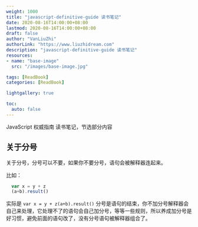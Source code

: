 ```yaml
---
weight: 1000
title: "javascript-definitive-guide 读书笔记"
date: 2020-08-16T14:00:00+08:00
lastmod: 2020-08-16T14:00:00+08:00
draft: false
author: "VanLiuZhi"
authorLink: "https://www.liuzhidream.com"
description: "javascript-definitive-guide 读书笔记"
resources:
- name: "base-image"
  src: "/images/base-image.jpg"

tags: [ReadBook]
categories: [ReadBook]

lightgallery: true

toc:
  auto: false
---
```


JavaScript 权威指南 读书笔记，节选部分内容

<!-- more -->

## 关于分号

关于分号，分号可以不要，如果你不要分号，语句会被解释器连起来。

比如：

```js
  var x = y + z
  (a+b).result()
```

实际是 `var x = y + z(a+b).result()` 分号是语句的结束，你不加分号解释器会自己来处理，它处理不了的语句会自己加分号，等等一些规则，所以养成加分号是好习惯，避免前面的语句改了，没有分号语句被解释器组合了。